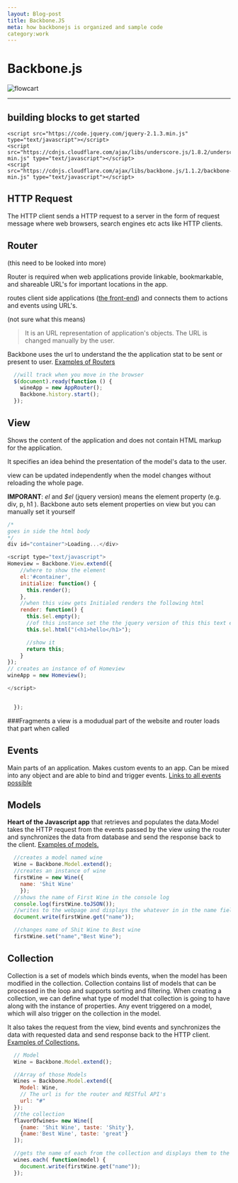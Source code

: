 ```yaml
---
layout: Blog-post
title: Backbone.JS
meta: how backbonejs is organized and sample code
category:work
---
```


[the front-end]:https://programmers.stackexchange.com/questions/171203/what-are-the-differences-between-server-side-and-client-side-programming

[flowcart]:http://www.tutorialspoint.com/backbonejs/images/BackboneArch.jpg

[links to all events possible]:http://www.tutorialspoint.com/backbonejs/backbonejs_events.htm



#  Backbone.js

![flowcart]

---
## building blocks to get started
```html5
<script src="https://code.jquery.com/jquery-2.1.3.min.js" type="text/javascript"></script>
<script src="https://cdnjs.cloudflare.com/ajax/libs/underscore.js/1.8.2/underscore-min.js" type="text/javascript"></script>
<script src="https://cdnjs.cloudflare.com/ajax/libs/backbone.js/1.1.2/backbone-min.js" type="text/javascript"></script>
```

## HTTP Request
  The HTTP client sends a HTTP request to a server in the form of request message where web browsers, search engines etc acts like HTTP clients.


## Router
(this need to be looked into more)

  Router is required when web applications provide linkable, bookmarkable, and shareable URL's for important locations in the app.

  routes client side applications ([the front-end]) and connects them to actions and events using URL's.

  (not sure what this means)
  >It is an URL representation of application's objects. The URL is changed manually by the user.

  Backbone uses the url to understand the the application stat to be sent or present to user. [Examples of Routers](http://www.tutorialspoint.com/backbonejs/backbonejs_router.htm)

  ```javascript
    //will track when you move in the browser
    $(document).ready(function () {
      wineApp = new AppRouter();
      Backbone.history.start();
    });
  ```

## View

  Shows the content of the application and does not contain HTML markup for the application.

  It specifies an idea behind the presentation of the model's data to the user.

  view can be updated independently when the model changes without reloading the whole page.

  **IMPORANT**: *el* and *$el* (jquery version) means the element property (e.g. div, p, h1 ).
  Backbone auto sets element properties on view but you can manually set it yourself
  ```javascript
  /*
  goes in side the html body
*/
  div id="container">Loading...</div>

  <script type="text/javascript">
  Homeview = Backbone.View.extend({
      //where to show the element
      el:'#container',
      initialize: function() {
        this.render();
      },
      //when this view gets Initialed renders the following html
      render: function() {
        this.$el.empty();
        //of this instance set the the jquery version of this this text element property to be an h1
        this.$el.html("(<h1>hello</h1>");

        //show it
        return this;
      }
  });
  // creates an instance of of Homeview
  wineApp = new Homeview();

 </script>


    });
  ```
###Fragments
a view is a modudual part of the website and router loads that part when called

## Events

  Main parts of an application. Makes custom events to an app. Can be mixed into any object and are able to bind and trigger events. [Links to all events possible]

## Models
  **Heart of the Javascript app** that retrieves and populates the data.Model takes the HTTP request from the events passed by the view using the router and synchronizes the data from database and send the response back to the client.
[Examples of models.]( http://www.tutorialspoint.com/backbonejs/backbonejs_model.htm)

  ```javascript
    //creates a model named wine
    Wine = Backbone.Model.extend();
    //creates an instance of wine
    firstWine = new Wine({
      name: 'Shit Wine'
      });
    //shows the name of First Wine in the console log
    console.log(firstWine.toJSON());
    //writes to the webpage and displays the whatever in in the name field
    document.write(firstWine.get("name"));

    //changes name of Shit Wine to Best wine
    firstWine.set("name","Best Wine");

  ```

## Collection
  Collection is a set of models which binds events, when the model has been modified in the collection. Collection contains list of models that can be processed in the loop and supports sorting and filtering. When creating a collection, we can define what type of model that collection is going to have along with the instance of properties. Any event triggered on a model, which will also trigger on the collection in the model.

  It also takes the request from the view, bind events and synchronizes the data with requested data and send response back to the HTTP client. [Examples of Collections.](http://www.tutorialspoint.com/backbonejs/backbonejs_collection.htm)

  ```javascript
    // Model
    Wine = Backbone.Model.extend();

    //Array of those Models
    Wines = Backbone.Model.extend({
      Model: Wine,
      // The url is for the router and RESTful API's
      url: "#"
    });
    //the collection
    flavorOfwines= new Wine([
      {name: 'Shit Wine', taste: 'Shity'},
      {name:'Best Wine', taste: 'great'}
    ]);

    //gets the name of each from the collection and displays them to the webpage
    wines.each( function(model) {
      document.write(firstWine.get("name"));
    });
  ```
